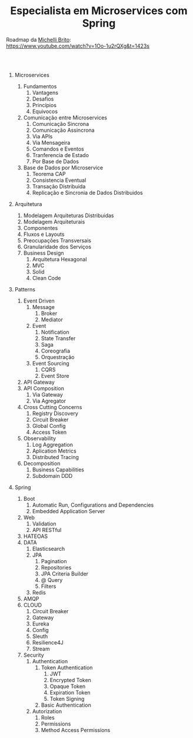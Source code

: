 <h1 align="center">Especialista em Microservices com Spring</h1>

Roadmap da <a href="https://github.com/MichelliBrito">Michelli Brito</a>:
<br>
https://www.youtube.com/watch?v=1Oo-1u2rQXg&t=1423s

<br>
<br>

1. Microservices

   1. Fundamentos
      1. Vantagens
      1. Desafios
      1. Princípios
      1. Equivocos
   1. Comunicação entre Microservices
      1. Comunicação Sincrona
      1. Comunicação Assincrona
      1. Via APIs
      1. Via Mensageira
      1. Comandos e Eventos
      1. Tranferencia de Estado
      1. Por Base de Dados
   1. Base de Dados por Microservice
      1. Teorema CAP
      1. Consistencia Eventual
      1. Transação Distribuida
      1. Replicação e Sincronia de Dados Distribuidos

1. Arquitetura

   1. Modelagem Arquiteturas Distribuidas
   1. Modelagem Arquiteturais
   1. Componentes
   1. Fluxos e Layouts
   1. Preocupações Transversais
   1. Granularidade dos Serviços
   1. Business Design
      1. Arquitetura Hexagonal
      1. MVC
      1. Solid
      1. Clean Code

1. Patterns

   1. Event Driven
      1. Message
         1. Broker
         1. Mediator
      1. Event
         1. Notification
         1. State Transfer
         1. Saga
         1. Coreografia
         1. Orquestração
      1. Event Sourcing
         1. CQRS
         1. Event Store
   1. API Gateway
   1. API Composition
      1. Via Gateway
      1. Via Agregator
   1. Cross Cutting Concerns
      1. Registry Discovery
      1. Circuit Breaker
      1. Global Config
      1. Access Token
   1. Observability
      1. Log Aggregation
      1. Aplication Metrics
      1. Distributed Tracing
   1. Decomposition
      1. Business Capabilities
      1. Subdomain DDD

1. Spring
   1. Boot
      1. Automatic Run, Configurations and Dependencies
      1. Embedded Application Server
   1. Web
      1. Validation
      1. API RESTful
   1. HATEOAS
   1. DATA
      1. Elasticsearch
      1. JPA
         1. Pagination
         1. Repositories
         1. JPA Criteria Builder
         1. @ Query
         1. Filters
      1. Redis
   1. AMQP
   1. CLOUD
      1. Circuit Breaker
      1. Gateway
      1. Eureka
      1. Config
      1. Sleuth
      1. Resilience4J
      1. Stream
   1. Security
      1. Authentication
         1. Token Authentication
            1. JWT
            1. Encrypted Token
            1. Opaque Token
            1. Expiration Token
            1. Token Signing
         1. Basic Authentication
      1. Autorization
         1. Roles
         1. Permissions
         1. Method Access Permissions
